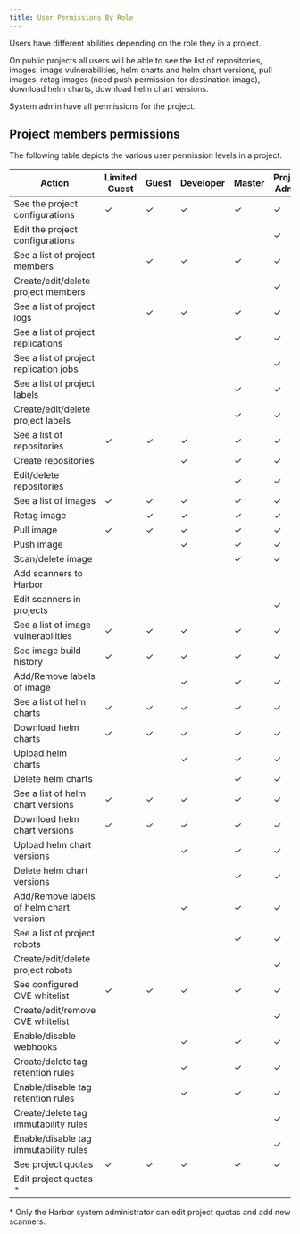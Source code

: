 ```yaml
---
title: User Permissions By Role
---
```


Users have different abilities depending on the role they in a project.

On public projects all users will be able to see the list of repositories, images, image vulnerabilities, helm charts and helm chart versions, pull images, retag images (need push permission for destination image), download helm charts, download helm chart versions.

System admin have all permissions for the project.

## Project members permissions

The following table depicts the various user permission levels in a project.

| Action                                  | Limited Guest | Guest | Developer | Master | Project Admin |
| --------------------------------------- | ------------- | ----- | --------- | ------ | ------------- |
| See the project configurations          | ✓             | ✓     | ✓         | ✓      | ✓             |
| Edit the project configurations         |               |       |           |        | ✓             |
| See a list of project members           |               | ✓     | ✓         | ✓      | ✓             |
| Create/edit/delete project members      |               |       |           |        | ✓             |
| See a list of project logs              |               | ✓     | ✓         | ✓      | ✓             |
| See a list of project replications      |               |       |           | ✓      | ✓             |
| See a list of project replication jobs  |               |       |           |        | ✓             |
| See a list of project labels            |               |       |           | ✓      | ✓             |
| Create/edit/delete project labels       |               |       |           | ✓      | ✓             |
| See a list of repositories              | ✓             | ✓     | ✓         | ✓      | ✓             |
| Create repositories                     |               |       | ✓         | ✓      | ✓             |
| Edit/delete repositories                |               |       |           | ✓      | ✓             |
| See a list of images                    | ✓             | ✓     | ✓         | ✓      | ✓             |
| Retag image                             |               | ✓     | ✓         | ✓      | ✓             |
| Pull image                              | ✓             | ✓     | ✓         | ✓      | ✓             |
| Push image                              |               |       | ✓         | ✓      | ✓             |
| Scan/delete image                       |               |       |           | ✓      | ✓             |
| Add scanners to Harbor                  |               |       |           |        |               |
| Edit scanners in projects               |               |       |           |        | ✓             |
| See a list of image vulnerabilities     | ✓             | ✓     | ✓         | ✓      | ✓             |
| See image build history                 | ✓             | ✓     | ✓         | ✓      | ✓             |
| Add/Remove labels of image              |               |       | ✓         | ✓      | ✓             |
| See a list of helm charts               | ✓             | ✓     | ✓         | ✓      | ✓             |
| Download helm charts                    | ✓             | ✓     | ✓         | ✓      | ✓             |
| Upload helm charts                      |               |       | ✓         | ✓      | ✓             |
| Delete helm charts                      |               |       |           | ✓      | ✓             |
| See a list of helm chart versions       | ✓             | ✓     | ✓         | ✓      | ✓             |
| Download helm chart versions            | ✓             | ✓     | ✓         | ✓      | ✓             |
| Upload helm chart versions              |               |       | ✓         | ✓      | ✓             |
| Delete helm chart versions              |               |       |           | ✓      | ✓             |
| Add/Remove labels of helm chart version |               |       | ✓         | ✓      | ✓             |
| See a list of project robots            |               |       |           | ✓      | ✓             |
| Create/edit/delete project robots       |               |       |           |        | ✓             |
| See configured CVE whitelist            | ✓             | ✓     | ✓         | ✓      | ✓             |
| Create/edit/remove CVE whitelist        |               |       |           |        | ✓             |
| Enable/disable webhooks                 |               |       | ✓         | ✓      | ✓             |
| Create/delete tag retention rules       |               |       | ✓         | ✓      | ✓             |
| Enable/disable tag retention rules      |               |       | ✓         | ✓      | ✓             |
| Create/delete tag immutability rules    |               |       |           |        | ✓             |
| Enable/disable tag immutability rules   |               |       |           |        | ✓             |
| See project quotas                      | ✓             | ✓     | ✓         | ✓      | ✓             |
| Edit project quotas  *                  |               |       |           |        |               |

&ast; Only the Harbor system administrator can edit project quotas and add new scanners.
